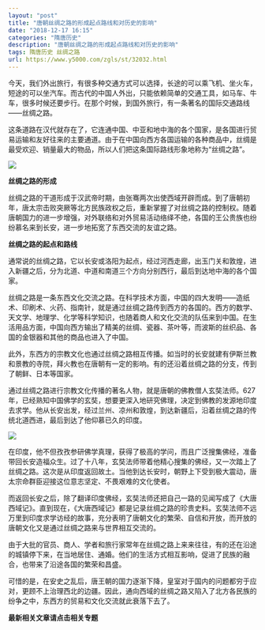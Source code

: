```yaml
---
layout: "post"
title: "唐朝丝绸之路的形成起点路线和对历史的影响"
date: "2018-12-17 16:15"
categories: "隋唐历史"
description: "唐朝丝绸之路的形成起点路线和对历史的影响"
tags: 隋唐历史 丝绸之路
url: https://www.y5000.com/zgls/st/32032.html
---
```






今天，我们外出旅行，有很多种交通方式可以选择，长途的可以乘飞机、坐火车，短途的可以坐汽车。而古代的中国人外出，只能依赖简单的交通工具，如马车、牛车，很多时候还要步行。在那个时候，到国外旅行，有一条著名的国际交通路线——丝绸之路。

这条道路在汉代就存在了，它连通中国、中亚和地中海的各个国家，是各国进行贸易运输和友好往来的主要通道。由于在中国向西方各国运输的各种商品中，丝绸是最受欢迎、销量最大的物品，所以人们把这条国际路线形象地称为“丝绸之路”。

![](https://img.y5000.com/uploads/allimg/180814/8-1PQ410155W38.jpg)

**丝绸之路的形成**

丝绸之路的干道形成于汉武帝时期，由张骞两次出使西域开辟而成。到了唐朝初年，唐太宗击败突厥等北方民族政权之后，重新掌握了对丝绸之路的控制权。随着唐朝国力的进一步增强，对外联络和对外贸易活动络绎不绝，各国的王公贵族也纷纷慕名来到长安，进一步地拓宽了东西交流的友谊之路。

**丝绸之路的起点和路线**

通常说的丝绸之路，它以长安或洛阳为起点，经过河西走廊，出玉门关和敦煌，进入新疆之后，分为北道、中道和南道三个方向分别西行，最后到达地中海的各个国家。

丝绸之路是一条东西文化交流之路。在科学技术方面，中国的四大发明——造纸术、印刷术、火药、指南针，就是通过丝绸之路传到西方的各国的。西方的数学、天文学、地理学、化学等科学知识，也随着商人和文化交流的队伍来到中国。在生活用品方面，中国向西方输出了精美的丝绸、瓷器、茶叶等，而波斯的丝织品、各国的金银器和其他的商品也进入了中国。

此外，东西方的宗教文化也通过丝绸之路相互传播。如当时的长安就建有伊斯兰教和景教的寺院，拜火教也在唐朝有一定的影响。有的还沿着丝绸之路的分支，传到了朝鲜、日本等国家。

通过丝绸之路进行宗教文化传播的著名人物，就是唐朝的佛教僧人玄奘法师。627年，已经熟知中国佛学的玄奘，想要更深入地研究佛理，决定到佛教的发源地印度去求学。他从长安出发，经过兰州、凉州和敦煌，到达新疆后，沿着丝绸之路的传统北道西进，最后到达了他仰慕已久的印度。

![](https://img.y5000.com/uploads/allimg/180814/8-1PQ41016101P.jpg)

在印度，他不但孜孜参研佛学真理，获得了极高的学问，而且广泛搜集佛经，准备带回长安造福众生。过了十八年，玄奘法师带着他精心搜集的佛经，又一次踏上了丝绸之路。这次是从印度返回故土。当他到达长安时，朝野上下受到极大震动，唐太宗命群臣迎接这位意志坚定、不畏艰难的文化使者。

而返回长安之后，除了翻译印度佛经，玄奘法师还把自己一路的见闻写成了《大唐西域记》。直到现在，《大唐西域记》都是记录丝绸之路的珍贵史料。玄奘法师不远万里到印度求学访经的故事，充分表明了唐朝文化的繁荣、自信和开放，而开放的唐朝文化又是通过丝绸之路来与世界相互交流的。

由于大批的官员、商人、学者和旅行家常年在丝绸之路上来来往往，有的还在沿途的城镇停下来，在当地居住、通婚。他们的生活方式相互影响，促进了民族的融合，也带来了沿途各国的繁荣和昌盛。

可惜的是，在安史之乱后，唐王朝的国力逐渐下降，皇室对于国内的问题都穷于应对，更顾不上治理西北的边疆。因此，通向西域的丝绸之路又陷入了北方各民族的纷争之中，东西方的贸易和文化交流就此衰落下去了。

**最新相关文章请点击相关专题**
